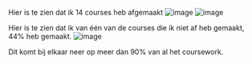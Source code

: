 Hier is te zien dat ik 14 courses heb afgemaakt
![image](https://user-images.githubusercontent.com/80320867/215456779-45b55523-116e-4e66-bbaa-dce37bd26829.png)
![image](https://user-images.githubusercontent.com/80320867/215456691-f19ac8d4-c2c6-4474-b0fb-06c60f84596f.png)

Hier is te zien dat ik van één van de courses die ik niet af heb gemaakt, 44% heb gemaakt. 
 ![image](https://user-images.githubusercontent.com/80320867/215456915-c292cc89-c26e-4ae4-a41e-6d7cccb5435b.png)

Dit komt bij elkaar neer op meer dan 90% van al het coursework.
